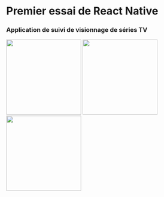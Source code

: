 # Premier essai de React Native
### Application de suivi de visionnage de séries TV

<img src = "https://raw.githubusercontent.com/Olivier9925/movieTracker-reactNative/master/screenshots/1.png" width="200" />
<img src = "https://raw.githubusercontent.com/Olivier9925/movieTracker-reactNative/master/screenshots/2.png" width="200" />
<img src = "https://raw.githubusercontent.com/Olivier9925/movieTracker-reactNative/master/screenshots/3.png" width="200" />
